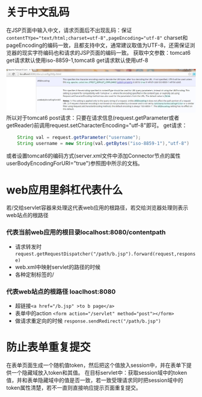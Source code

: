 # 关于中文乱码

在JSP页面中输入中文，请求页面后不出现乱码：保证
`contentTYpe="text/html;charset=utf-8",pageEncoding="utf-8"`
charset和pageEncoding的编码一致，且都支持中文，通常建议取值为UTF-8，还需保证浏览器的现实字符编码也和请求的JSP页面的编码一致。
获取中文参数：tomcat6 get请求默认使用iso-8859-1,tomcat8 get请求默认使用utf-8

![](_image/17-45-26.jpg)
所以对于tomcat6
post请求：只要在请求信息(request.getParameter或者getReader)前调用request.setCharacterEncoding="utf-8"即可。
get请求：
```java
    String val = request.getParameter("username");
    String username = new String(val.getBytes("iso-8859-1"),"utf-8")
```
或者设置tomcat6的编码方式(server.xml文件中添加Connector节点的属性userBodyEncodingForURI="true")参照图中所示的文档。



# web应用里斜杠代表什么

若/交给servlet容器来处理这代表web应用的根路径，若交给浏览器处理则表示web站点的根路径
### 代表当前web应用的根目录localhost:8080/contentpath
*  请求转发时
 `request.getRequestDispatcher("/path/b.jsp").forward(request,response) `
* web.xml中映射servlet的路径的时候
* 各种定制标签的/
### 代表web站点的根路径 loaclhost:8080
* 超链接`<a href="/b.jsp" >to b page</a>`
* 表单中的action  `<form action="/servlet" method="post"></form>`
* 做请求重定向的时候 `response.sendRedirect("/path/b.jsp")`

# 防止表单重复提交

在表单页面生成一个随机值token，然后把这个值放入session中，并在表单下提供一个隐藏域放入token和其值。
在目标servlet中：获取session域中的token值，并和表单隐藏域中的值是否一致，若一致受理请求同时把session域中的token属性清楚，若不一直则直接响应提示页面重复提交。